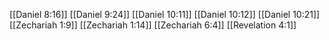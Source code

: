 [[Daniel 8:16]]
[[Daniel 9:24]]
[[Daniel 10:11]]
[[Daniel 10:12]]
[[Daniel 10:21]]
[[Zechariah 1:9]]
[[Zechariah 1:14]]
[[Zechariah 6:4]]
[[Revelation 4:1]]
